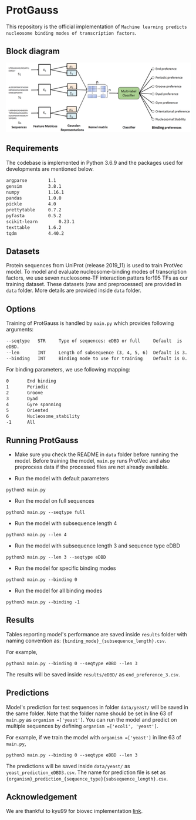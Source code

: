 # ProtGauss
This repository is the official implementation of `Machine learning predicts nucleosome binding modes of transcription factors`.
## Block diagram
![Block diagram](images/model.png)

## Requirements
The codebase is implemented in Python 3.6.9 and the packages used for developments are mentioned below.

```
argparse 		1.1
gensim			3.8.1
numpy			1.16.1
pandas			1.0.0
pickle 			4.0
prettytable		0.7.2
pyfasta			0.5.2
scikit-learn		0.23.1
texttable		1.6.2
tqdm			4.40.2
```

## Datasets
Protein sequences from UniProt (release 2019_11) is used to train ProtVec model.  To model and evaluate nucleosome-binding modes of transcription factors, we use seven nucleosome-TF interaction patters for195 TFs as our training dataset. These datasets (raw and preprocessed) are provided in `data` folder.
More details are provided inside `data` folder.
## Options
Training of ProtGauss is handled by `main.py`  which provides following arguments:
```
--seqtype	STR		Type of sequences: eDBD or full 	Default  is eDBD.
--len		INT		Length of subsequence (3, 4, 5, 6)	Default is 3.	
--binding	INT		Binding mode to use for training 	Default is 0.
```
For binding parameters, we use following mapping:
```
0 		End binding
1 		Periodic
2 		Groove
3 		Dyad
4 		Gyre spanning
5 		Oriented
6 		Nucleosome_stability
-1 		All
```


## Running ProtGauss
- Make sure you check the README in `data` folder before running the model. Before training the model, `main.py` runs ProtVec and also preprocess data if the processed files are not already available.
  

- Run the model with default parameters 

```train
python3 main.py
```

- Run the model on full sequences

```train
python3 main.py --seqtype full
```

- Run the model with subsequence length 4

```train
python3 main.py --len 4
```

- Run the model with subsequence length 3 and sequence type eDBD

```train
python3 main.py --len 3 --seqtype eDBD
```

 - Run the model for specific binding modes

```train
python3 main.py --binding 0
```


 - Run the model for all binding modes

```train
python3 main.py --binding -1
```


## Results
Tables reporting model's performance are saved inside `results` folder with naming convention as:
`{binding_mode}_{subsequence_length}.csv`.

For example,
```train
python3 main.py --binding 0 --seqtype eDBD --len 3
``` 
The results will be saved inside `results/eDBD/` as `end_preference_3.csv`.

## Predictions
Model's prediction for test sequences in folder `data/yeast/` will be saved in the same folder. 
Note that the folder name should be set in line 63 of `main.py` as `organism =['yeast']`. 
You can run the model and predict on multiple sequences by defining `organism =['ecoli', 'yeast']`.
   
For example, if we train the model with `organism =['yeast']` in line 63 of `main.py`,
```train
python3 main.py --binding 0 --seqtype eDBD --len 3
``` 
The predictions will be saved inside `data/yeast/` as `yeast_prediction_eDBD3.csv`. 
The name for prediction file is set as `{organism}_prediction_{sequence_type}{subsequence_length}.csv`. 

## Acknowledgement
We are thankful to kyu99 for biovec implementation [link](https://github.com/kyu999/biovec).
